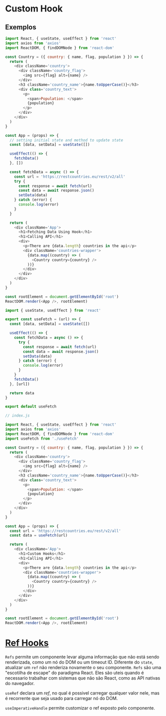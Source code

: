# Custom Hook
## Exemplos
```js
import React, { useState, useEffect } from 'react'
import axios from 'axios'
import ReactDOM, { findDOMNode } from 'react-dom'

const Country = ({ country: { name, flag, population } }) => {
  return (
    <div className='country'>
      <div className='country_flag'>
        <img src={flag} alt={name} />
      </div>
      <h3 className='country_name'>{name.toUpperCase()}</h3>
      <div class='country_text'>
        <p>
          <span>Population: </span>
          {population}
        </p>
      </div>
    </div>
  )
}

const App = (props) => {
  // setting initial state and method to update state
  const [data, setData] = useState([])

  useEffect(() => {
    fetchData()
  }, [])

  const fetchData = async () => {
    const url = 'https://restcountries.eu/rest/v2/all'
    try {
      const response = await fetch(url)
      const data = await response.json()
      setData(data)
    } catch (error) {
      console.log(error)
    }
  }

  return (
    <div className='App'>
      <h1>Fetching Data Using Hook</h1>
      <h1>Calling API</h1>
      <div>
        <p>There are {data.length} countries in the api</p>
        <div className='countries-wrapper'>
          {data.map((country) => (
            <Country country={country} />
          ))}
        </div>
      </div>
    </div>
  )
}

const rootElement = document.getElementById('root')
ReactDOM.render(<App />, rootElement)
```

```js
import { useState, useEffect } from 'react'

export const useFetch = (url) => {
  const [data, setData] = useState([])

  useEffect(() => {
    const fetchData = async () => {
      try {
        const response = await fetch(url)
        const data = await response.json()
        setData(data)
      } catch (error) {
        console.log(error)
      }
    }
    fetchData()
  }, [url])

  return data
}

export default useFetch
```

```js
// index.js

import React, { useState, useEffect } from 'react'
import axios from 'axios'
import ReactDOM, { findDOMNode } from 'react-dom'
import useFetch from './useFetch'

const Country = ({ country: { name, flag, population } }) => {
  return (
    <div className='country'>
      <div className='country_flag'>
        <img src={flag} alt={name} />
      </div>
      <h3 className='country_name'>{name.toUpperCase()}</h3>
      <div class='country_text'>
        <p>
          <span>Population: </span>
          {population}
        </p>
      </div>
    </div>
  )
}

const App = (props) => {
  const url = 'https://restcountries.eu/rest/v2/all'
  const data = useFetch(url)

  return (
    <div className='App'>
      <h1>Custom Hooks</h1>
      <h1>Calling API</h1>
      <div>
        <p>There are {data.length} countries in the api</p>
        <div className='countries-wrapper'>
          {data.map((country) => (
            <Country country={country} />
          ))}
        </div>
      </div>
    </div>
  )
}

const rootElement = document.getElementById('root')
ReactDOM.render(<App />, rootElement)
```

# [Ref Hooks](https://react.dev/reference/react)
`Refs` permite um componente levar alguma informação que não está sendo renderizada, como um nó do DOM ou um timeout ID. Diferente do `state`, atualizar um `ref` não renderiza novamente o seu componente. `Refs` são uma "escotilha de escape" do paradigma React. Eles são uteis quando é necessario trabalhar com sistemas que não são React, como as API nativas do navegador.

`useRef` declara um *ref*, no qual é possivel carregar qualquer valor nele, mas é recorrente que seja usado para carregar nó do DOM. 

`useImperativeHandle` permite customizar o ref exposto pelo componente.
